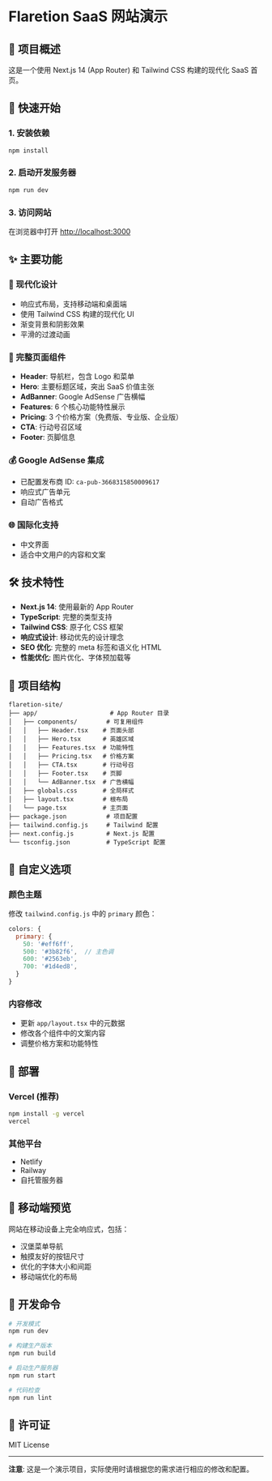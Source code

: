 # Flaretion SaaS 网站演示

## 🎯 项目概述

这是一个使用 Next.js 14 (App Router) 和 Tailwind CSS 构建的现代化 SaaS 首页。

## 🚀 快速开始

### 1. 安装依赖
```bash
npm install
```

### 2. 启动开发服务器
```bash
npm run dev
```

### 3. 访问网站
在浏览器中打开 [http://localhost:3000](http://localhost:3000)

## ✨ 主要功能

### 🎨 现代化设计
- 响应式布局，支持移动端和桌面端
- 使用 Tailwind CSS 构建的现代化 UI
- 渐变背景和阴影效果
- 平滑的过渡动画

### 📱 完整页面组件
- **Header**: 导航栏，包含 Logo 和菜单
- **Hero**: 主要标题区域，突出 SaaS 价值主张
- **AdBanner**: Google AdSense 广告横幅
- **Features**: 6 个核心功能特性展示
- **Pricing**: 3 个价格方案（免费版、专业版、企业版）
- **CTA**: 行动号召区域
- **Footer**: 页脚信息

### 💰 Google AdSense 集成
- 已配置发布商 ID: `ca-pub-3668315850009617`
- 响应式广告单元
- 自动广告格式

### 🌐 国际化支持
- 中文界面
- 适合中文用户的内容和文案

## 🛠️ 技术特性

- **Next.js 14**: 使用最新的 App Router
- **TypeScript**: 完整的类型支持
- **Tailwind CSS**: 原子化 CSS 框架
- **响应式设计**: 移动优先的设计理念
- **SEO 优化**: 完整的 meta 标签和语义化 HTML
- **性能优化**: 图片优化、字体预加载等

## 📁 项目结构

```
flaretion-site/
├── app/                    # App Router 目录
│   ├── components/        # 可复用组件
│   │   ├── Header.tsx    # 页面头部
│   │   ├── Hero.tsx      # 英雄区域
│   │   ├── Features.tsx  # 功能特性
│   │   ├── Pricing.tsx   # 价格方案
│   │   ├── CTA.tsx       # 行动号召
│   │   ├── Footer.tsx    # 页脚
│   │   └── AdBanner.tsx  # 广告横幅
│   ├── globals.css       # 全局样式
│   ├── layout.tsx        # 根布局
│   └── page.tsx          # 主页面
├── package.json           # 项目配置
├── tailwind.config.js     # Tailwind 配置
├── next.config.js         # Next.js 配置
└── tsconfig.json          # TypeScript 配置
```

## 🎨 自定义选项

### 颜色主题
修改 `tailwind.config.js` 中的 `primary` 颜色：

```javascript
colors: {
  primary: {
    50: '#eff6ff',
    500: '#3b82f6',  // 主色调
    600: '#2563eb',
    700: '#1d4ed8',
  }
}
```

### 内容修改
- 更新 `app/layout.tsx` 中的元数据
- 修改各个组件中的文案内容
- 调整价格方案和功能特性

## 🚀 部署

### Vercel (推荐)
```bash
npm install -g vercel
vercel
```

### 其他平台
- Netlify
- Railway
- 自托管服务器

## 📱 移动端预览

网站在移动设备上完全响应式，包括：
- 汉堡菜单导航
- 触摸友好的按钮尺寸
- 优化的字体大小和间距
- 移动端优化的布局

## 🔧 开发命令

```bash
# 开发模式
npm run dev

# 构建生产版本
npm run build

# 启动生产服务器
npm run start

# 代码检查
npm run lint
```

## 📄 许可证

MIT License

---

**注意**: 这是一个演示项目，实际使用时请根据您的需求进行相应的修改和配置。
